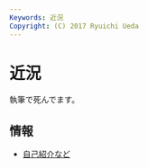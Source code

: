 ```yaml
---
Keywords: 近況
Copyright: (C) 2017 Ryuichi Ueda
---
```


# 近況 

執筆で死んでます。

## 情報

* [自己紹介など](/?page=09972)
